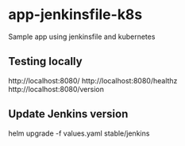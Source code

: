 # app-jenkinsfile-k8s
Sample app using jenkinsfile and kubernetes

## Testing locally
http://localhost:8080/
http://localhost:8080/healthz
http://localhost:8080/version

## Update Jenkins version
helm upgrade  -f values.yaml <RELEASE-NAME> stable/jenkins
